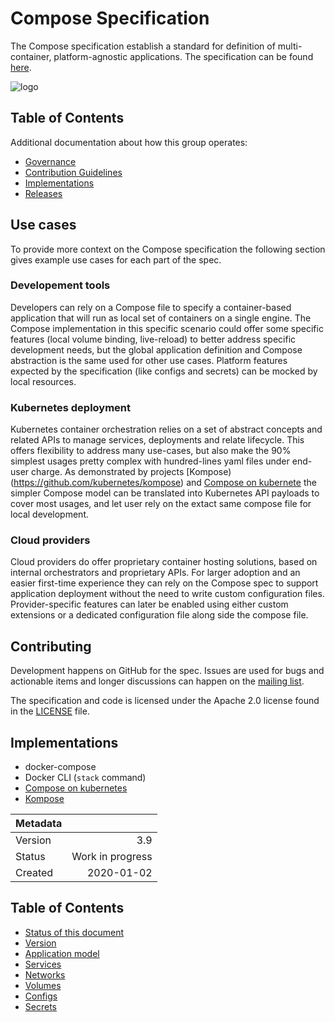 # Compose Specification

The Compose specification establish a standard for definition of multi-container, platform-agnostic applications. The specification can be found [here](spec.md).

![logo](logo.jpg)   

## Table of Contents

Additional documentation about how this group operates:
* [Governance](GOVERNANCE.md)
* [Contribution Guidelines](GUIDELINES.md)
* [Implementations](#Implementations)
* [Releases](https://github.com/docker/compose-spec/releases)

## Use cases

To provide more context on the Compose specification the following section gives example use cases for each part of the spec.

### Developement tools

Developers can rely on a Compose file to specify a container-based application that will run as local set of containers on a single engine. The Compose implementation in this specific scenario could offer some specific features (local volume  binding, live-reload) to better address specific development needs, but the global application definition and Compose abstraction is the same used for other use cases. Platform features expected by the specification (like configs and secrets) can be mocked by local resources.

### Kubernetes deployment

Kubernetes container orchestration relies on a set of abstract concepts and related APIs to manage services, deployments and relate lifecycle. This offers flexibility to address many use-cases, but also make the 90% simplest usages pretty complex with hundred-lines yaml files under end-user charge. As demonstrated by projects [Kompose)(https://github.com/kubernetes/kompose) and [Compose on kubernete](https://github.com/docker/compose-on-kubernetes) the simpler Compose model can be translated into Kubernetes API payloads to cover most usages, and let user rely on the extact same compose file for local development.

### Cloud providers

Cloud providers do offer proprietary container hosting solutions, based on internal orchestrators and proprietary APIs. For larger adoption and an easier first-time experience they can rely on the Compose spec to support application deployment without the need to write custom configuration files. Provider-specific features can later be enabled using either custom extensions or a dedicated configuration file along side the compose file.


## Contributing

Development happens on GitHub for the spec. Issues are used for bugs and actionable items and longer discussions can happen on the [mailing list](https://groups.google.com/forum/#!forum/compose-spec).

The specification and code is licensed under the Apache 2.0 license found in the [LICENSE](LICENSE) file.

## Implementations

* docker-compose
* Docker CLI (`stack` command)
* [Compose on kubernetes](https://github.com/docker/compose-on-kubernetes)
* [Kompose](https://github.com/kubernetes/kompose)



| Metadata |                  |
| -------- | ---------------: |
| Version  | 3.9              |
| Status   | Work in progress |
| Created  | 2020-01-02       |

## Table of Contents
  * [Status of this document](#status-of-this-document)
  * [Version](#version)
  * [Application model](#application-model)
  * [Services](#services)
  * [Networks](#networks)
  * [Volumes](#volumes)
  * [Configs](#configs)
  * [Secrets](#secrets)

